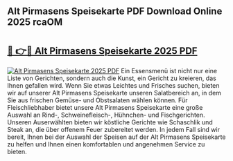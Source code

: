 ## Alt Pirmasens Speisekarte PDF Download Online 2025 rcaOM

# <h2><a href="http://gc7gbo4.nevu.top/?p=Alt+Pirmasens+Speisekarte">🔗 👉🔴 Alt Pirmasens Speisekarte 2025 PDF</a></h2>

[![Alt Pirmasens Speisekarte 2025 PDF](https://i.imgur.com/dBaPXMq.png)](http://gc7gbo4.nevu.top/?p=Alt+Pirmasens+Speisekarte)
Ein Essensmenü ist nicht nur eine Liste von Gerichten, sondern auch die Kunst, ein Gericht zu kreieren, das Ihnen gefallen wird. Wenn Sie etwas Leichtes und Frisches suchen, bieten wir auf unserer Alt Pirmasens Speisekarte unseren Salatbereich an, in dem Sie aus frischen Gemüse- und Obstsalaten wählen können. Für Fleischliebhaber bietet unsere Alt Pirmasens Speisekarte eine große Auswahl an Rind-, Schweinefleisch-, Hühnchen- und Fischgerichten. Unseren Auserwählten bieten wir köstliche Gerichte wie Schaschlik und Steak an, die über offenem Feuer zubereitet werden. In jedem Fall sind wir bereit, Ihnen bei der Auswahl der Speisen auf der Alt Pirmasens Speisekarte zu helfen und Ihnen einen komfortablen und angenehmen Service zu bieten.
